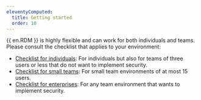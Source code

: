 ```yaml
---
eleventyComputed:
  title: Getting started
  order: 10
---
```

{{ en.RDM }} is highly flexible and can work for both individuals and teams. Please consult the checklist that applies to your environment:

* [Checklist for individuals](/rdm/getting-started/checklist-individuals/): For individuals but also for teams of three users or less that do not want to implement security. 
* [Checklist for small teams](/rdm/getting-started/checklist-small-teams/): For small team environments of at most 15 users.
* [Checklist for enterprises](/rdm/getting-started/checklist-enterprises/): For any team environment that wants to implement security. 